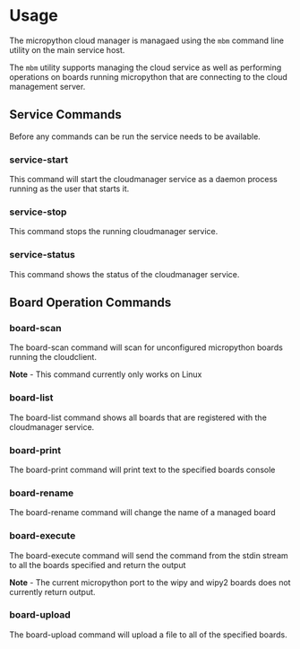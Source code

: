 # Usage

The micropython cloud manager is managaed using the `mbm` command line utility on the main service host.

The `mbm` utility supports managing the cloud service as well as performing operations on boards running micropython
that are connecting to the cloud management server.


## Service Commands

Before any commands can be run the service needs to be available.

### service-start

This command will start the cloudmanager service as a daemon process running as the user that starts it.

### service-stop

This command stops the running cloudmanager service.

### service-status

This command shows the status of the cloudmanager service.

## Board Operation Commands

### board-scan

The board-scan command will scan for unconfigured micropython boards running the cloudclient.

**Note** - This command currently only works on Linux

### board-list

The board-list command shows all boards that are registered with the cloudmanager service.

### board-print

The board-print command will print text to the specified boards console

### board-rename

The board-rename command will change the name of a managed board

### board-execute

The board-execute command will send the command from the stdin stream to all the boards specified and return the output

**Note** - The current micropython port to the wipy and wipy2 boards does not currently return output.

### board-upload

The board-upload command will upload a file to all of the specified boards.
